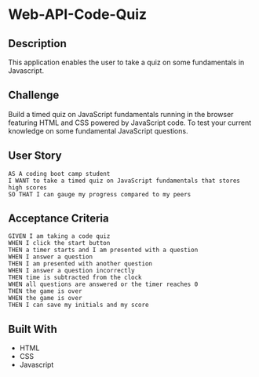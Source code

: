# Web-API-Code-Quiz

## Description 
 This application enables the user to take a quiz on some fundamentals in Javascript.

## Challenge 
Build a timed quiz on JavaScript fundamentals running in the browser featuring HTML and CSS powered by JavaScript code. To test your current knowledge on some fundamental JavaScript questions. 

## User Story

```
AS A coding boot camp student
I WANT to take a timed quiz on JavaScript fundamentals that stores high scores
SO THAT I can gauge my progress compared to my peers
```

## Acceptance Criteria

```
GIVEN I am taking a code quiz
WHEN I click the start button
THEN a timer starts and I am presented with a question
WHEN I answer a question
THEN I am presented with another question
WHEN I answer a question incorrectly
THEN time is subtracted from the clock
WHEN all questions are answered or the timer reaches 0
THEN the game is over
WHEN the game is over
THEN I can save my initials and my score
```

## Built With

* HTML
* CSS
* Javascript

